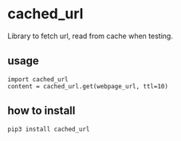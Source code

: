 # cached_url

Library to fetch url, read from cache when testing.

## usage

```
import cached_url
content = cached_url.get(webpage_url, ttl=10)
```

## how to install

`pip3 install cached_url`